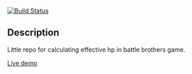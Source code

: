 [![Build Status](https://travis-ci.org/felixcatto/battle-bros.svg?branch=master)](https://travis-ci.org/felixcatto/battle-bros)

## Description

Little repo for calculating effective hp in battle brothers game.

[Live demo](http://bbbros.herokuapp.com)

